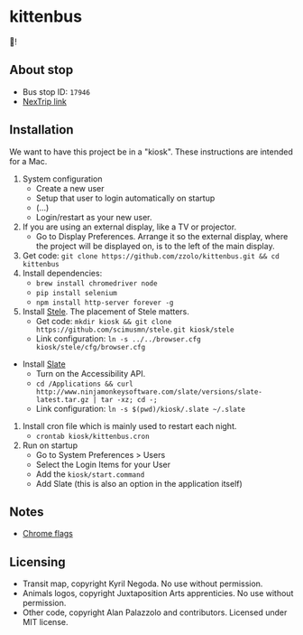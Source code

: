 # kittenbus

:bus:!

## About stop

* Bus stop ID: `17946`
* [NexTrip link](http://www.metrotransit.org/NexTripBadge.aspx?stopnumber=17946)

## Installation

We want to have this project be in a "kiosk".  These instructions are intended for a Mac.

1. System configuration
    * Create a new user
    * Setup that user to login automatically on startup
    * (...)
    * Login/restart as your new user.
1. If you are using an external display, like a TV or projector.
    * Go to Display Preferences.  Arrange it so the external display, where the project will be displayed on, is to the left of the main display.
1. Get code: `git clone https://github.com/zzolo/kittenbus.git && cd kittenbus`
1. Install dependencies:
    * `brew install chromedriver node`
    * `pip install selenium`
    * `npm install http-server forever -g`
1. Install [Stele](https://github.com/scimusmn/stele).  The placement of Stele matters.
    * Get code: `mkdir kiosk && git clone https://github.com/scimusmn/stele.git kiosk/stele`
    * Link configuration: `ln -s ../../browser.cfg kiosk/stele/cfg/browser.cfg`
* Install [Slate](https://github.com/jigish/slate#installing-slate)
    * Turn on the Accessibility API.
    * `cd /Applications && curl http://www.ninjamonkeysoftware.com/slate/versions/slate-latest.tar.gz | tar -xz; cd -;`
    * Link configuration: `ln -s $(pwd)/kiosk/.slate ~/.slate`
1. Install cron file which is mainly used to restart each night.
    * `crontab kiosk/kittenbus.cron`
1. Run on startup
    * Go to System Preferences > Users
    * Select the Login Items for your User
    * Add the `kiosk/start.command`
    * Add Slate (this is also an option in the application itself)

## Notes

* [Chrome flags](http://peter.sh/experiments/chromium-command-line-switches/?date=2015-05-14)

## Licensing

* Transit map, copyright Kyril Negoda.  No use without permission.
* Animals logos, copyright Juxtaposition Arts apprenticies.  No use without permission.
* Other code, copyright Alan Palazzolo and contributors.  Licensed under MIT license.
